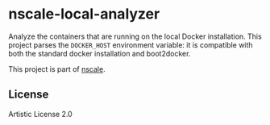nscale-local-analyzer
================

Analyze the containers that are running on the local Docker installation.
This project parses the `DOCKER_HOST` environment variable: it is
compatible with both the standard docker installation and boot2docker.

This project is part of [nscale](http://github.com/nearform/nscale).

License
-------

Artistic License 2.0
